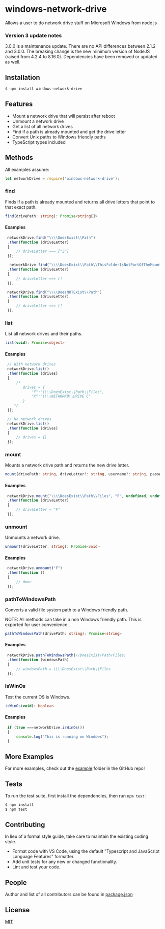 # windows-network-drive

Allows a user to do network drive stuff on Microsoft Windows from node js

### Version 3 update notes

3.0.0 is a maintenance update. There are no API differences between 2.1.2 and 3.0.0. The breaking change is the new minimum version of NodeJS (raised from 4.2.4 to 8.16.0). Dependencies have been removed or updated as well.

## Installation

```bash
$ npm install windows-network-drive
```
## Features

* Mount a network drive that will persist after reboot
* Unmount a network drive
* Get a list of all network drives
* Find if a path is already mounted and get the drive letter
* Convert Unix paths to Windows friendly paths
* TypeScript types included

## Methods

All examples assume:

```javascript
let networkDrive = require('windows-network-drive');
```

### find
Finds if a path is already mounted and returns all drive letters that point to that exact path.
```typescript
find(drivePath: string): Promise<string[]>
```

#### Examples

```javascript
 networkDrive.find("\\\\DoesExist\\Path")
 .then(function (driveLetter)
 {
	 // driveLetter === ["Z"]
 });

  networkDrive.find("\\\\DoesExist\\Path\\ThisFolderIsNotPartOfTheMountPath")
 .then(function (driveLetter)
 {
	 // driveLetter === []
 });

 networkDrive.find("\\\\DoesNOTExist\\Path")
 .then(function (driveLetter)
 {
	 // driveLetter === []
 });
```

### list
List all network drives and their paths.
```typescript
list(void): Promise<object>
```

#### Examples

```javascript
 // With network drives
 networkDrive.list()
 .then(function (drives)
 {
	 /*
		drives = {
			"F":"\\\\DoesExist\\Path\\Files",
			"K":"\\\\NETWORKB\\DRIVE C"
		}
	*/
 });

 // No network drives
 networkDrive.list()
 .then(function (drives)
 {
	 // drives = {}
 });
```

### mount
Mounts a network drive path and returns the new drive letter.
```typescript
mount(drivePath: string, driveLetter?: string, username?: string, password?: string): Promise<string>
```

#### Examples

```javascript
 networkDrive.mount("\\\\DoesExist\\Path\\Files", "F", undefined, undefined)
 .then(function (driveLetter)
 {
	 // driveLetter = "F"
 });
```

### unmount
Unmounts a network drive.
```typescript
unmount(driveLetter: string): Promise<void>
```

#### Examples

```javascript
 networkDrive.unmount("F")
 .then(function ()
 {
	 // done
 });
```

### pathToWindowsPath
Converts a valid file system path to a Windows friendly path.

NOTE: All methods can take in a non Windows friendly path. This is exported for user convenience.
```typescript
pathToWindowsPath(drivePath: string): Promise<string>
```

#### Examples

```javascript
 networkDrive.pathToWindowsPath(//DoesExist/Path/Files)
 .then(function (windowsPath)
 {
	 // windowsPath = \\\\DoesExist\\Path\\Files
 });
```

### isWinOs
Test the current OS is Windows.

```typescript
isWinOs(void): boolean
```

#### Examples

```javascript
 if (true ===networkDrive.isWinOs())
 {
	 console.log("This is running on Windows");
 }
```

## More Examples

For more examples, check out the [example](https://github.com/larrybahr/windows-network-drive/tree/master/example) folder in the GitHub repo!

## Tests

  To run the test suite, first install the dependencies, then run `npm test`:

```bash
$ npm install
$ npm test
```

## Contributing

In lieu of a formal style guide, take care to maintain the existing coding style.
* Format code with VS Code, using the default "Typescript and JavaScript Language Features" formatter.
* Add unit tests for any new or changed functionality.
* Lint and test your code.

## People

Author and list of all contributors can be found in [package.json](package.json)

## License

  [MIT](LICENSE)
